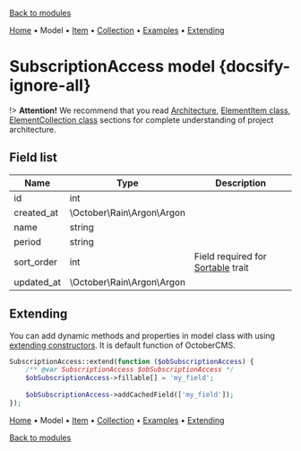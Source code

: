 [Back to modules](modules/home.md)

[Home](modules/subscription-period/home.md)
• Model
• [Item](modules/subscription-period/item/item.md)
• [Collection](modules/subscription-period/collection/collection.md)
• [Examples](modules/subscription-period/examples/examples.md)
• [Extending](modules/subscription-period/extending/extending.md)

# SubscriptionAccess model {docsify-ignore-all}

!> **Attention!**  We recommend that you read [Architecture](home.md#architecture), [ElementItem class](item-class/item-class.md),
[ElementCollection class](collection-class/collection-class.md) sections for complete understanding of  project architecture.

## Field list

|  Name | Type | Description |
|-------|------|--------|
|id|int|
|created_at|\October\Rain\Argon\Argon|
|name|string|
|period|string|
|sort_order|int|Field required for [Sortable](https://octobercms.com/docs/database/traits#sortable) trait|
|updated_at|\October\Rain\Argon\Argon|

## Extending

You can add dynamic methods and properties in model class with using [extending constructors](http://octobercms.com/docs/services/behaviors#constructor-extension).
It is default function of OctoberCMS.

```php
SubscriptionAccess::extend(function ($obSubscriptionAccess) {
    /** @var SubscriptionAccess $obSubscriptionAccess */
    $obSubscriptionAccess->fillable[] = 'my_field';
    
    $obSubscriptionAccess->addCachedField(['my_field']);
});
```

[Home](modules/subscription-period/home.md)
• Model
• [Item](modules/subscription-period/item/item.md)
• [Collection](modules/subscription-period/collection/collection.md)
• [Examples](modules/subscription-period/examples/examples.md)
• [Extending](modules/subscription-period/extending/extending.md)

[Back to modules](modules/home.md)
